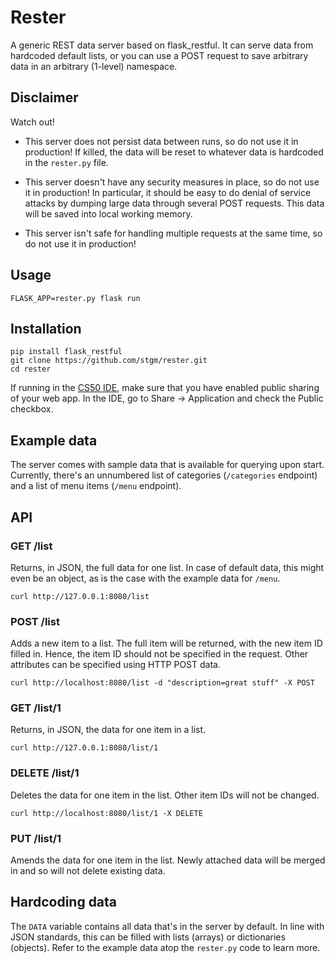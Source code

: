 # Rester

A generic REST data server based on flask_restful. It can serve data from hardcoded default lists, or you can use a POST request to save arbitrary data in an arbitrary (1-level) namespace.

## Disclaimer

Watch out!

- This server does not persist data between runs, so do not use it in production! If killed, the data will be reset to whatever data is hardcoded in the `rester.py` file.

- This server doesn't have any security measures in place, so do not use it in production! In particular, it should be easy to do denial of service attacks by dumping large data through several POST requests. This data will be saved into local working memory.

- This server isn't safe for handling multiple requests at the same time, so do not use it in production!

## Usage

    FLASK_APP=rester.py flask run

## Installation

    pip install flask_restful
    git clone https://github.com/stgm/rester.git
    cd rester

If running in the [CS50 IDE](https://cs50.io), make sure that you have enabled public sharing of your web app. In the IDE, go to Share -> Application and check the Public checkbox.

## Example data

The server comes with sample data that is available for querying upon start. Currently, there's an unnumbered list of categories (`/categories` endpoint) and a list of menu items (`/menu` endpoint). 

## API

### GET /list

Returns, in JSON, the full data for one list. In case of default data, this might even be an object, as is the case with the example data for `/menu`.

    curl http://127.0.0.1:8080/list

### POST /list

Adds a new item to a list. The full item will be returned, with the new item ID filled in. Hence, the item ID should not be specified in the request. Other attributes can be specified using HTTP POST data.

    curl http://localhost:8080/list -d "description=great stuff" -X POST

### GET /list/1

Returns, in JSON, the data for one item in a list.

    curl http://127.0.0.1:8080/list/1

### DELETE /list/1

Deletes the data for one item in the list. Other item IDs will not be changed.

    curl http://localhost:8080/list/1 -X DELETE

### PUT /list/1

Amends the data for one item in the list. Newly attached data will be merged in and so will not delete existing data.


## Hardcoding data

The `DATA` variable contains all data that's in the server by default. In line with JSON standards, this can be filled with lists (arrays) or dictionaries (objects). Refer to the example data atop the `rester.py` code to learn more.
